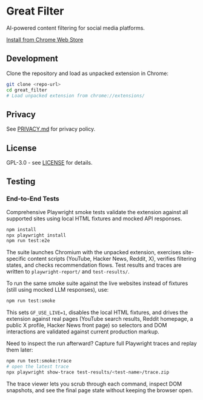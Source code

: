 # Great Filter

AI-powered content filtering for social media platforms.

[Install from Chrome Web Store](https://chromewebstore.google.com/detail/great-filter/mbifgfgfbnemojmfkckodkikibihcgaj)

## Development

Clone the repository and load as unpacked extension in Chrome:

```bash
git clone <repo-url>
cd great_filter
# Load unpacked extension from chrome://extensions/
```

## Privacy

See [PRIVACY.md](PRIVACY.md) for privacy policy.

## License
GPL-3.0 - see [LICENSE](LICENSE.md) for details.

## Testing

### End-to-End Tests

Comprehensive Playwright smoke tests validate the extension against all supported sites using local HTML fixtures and mocked API responses.

```bash
npm install
npx playwright install
npm run test:e2e
```

The suite launches Chromium with the unpacked extension, exercises site-specific content scripts (YouTube, Hacker News, Reddit, X), verifies filtering states, and checks recommendation flows. Test results and traces are written to `playwright-report/` and `test-results/`.

To run the same smoke suite against the live websites instead of fixtures (still using mocked LLM responses), use:

```bash
npm run test:smoke
```

This sets `GF_USE_LIVE=1`, disables the local HTML fixtures, and drives the extension against real pages (YouTube search results, Reddit homepage, a public X profile, Hacker News front page) so selectors and DOM interactions are validated against current production markup.

Need to inspect the run afterward? Capture full Playwright traces and replay them later:

```bash
npm run test:smoke:trace
# open the latest trace
npx playwright show-trace test-results/<test-name>/trace.zip
```

The trace viewer lets you scrub through each command, inspect DOM snapshots, and see the final page state without keeping the browser open.
